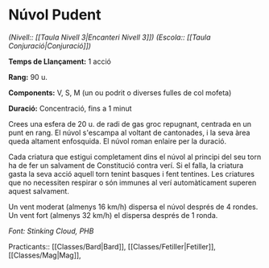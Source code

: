 # Núvol Pudent

*(Nivell:: [[Taula Nivell 3|Encanteri Nivell 3]]) (Escola:: [[Taula Conjuració|Conjuració]])*

**Temps de Llançament:** 1 acció

**Rang:** 90 u.

**Components:** V, S, M (un ou podrit o diverses fulles de col mofeta)

**Duració:** Concentració, fins a 1 minut

Crees una esfera de 20 u. de radi de gas groc repugnant, centrada en un punt en rang. El núvol s'escampa al voltant de cantonades, i la seva àrea queda altament enfosquida. El núvol roman enlaire per la duració.

Cada criatura que estigui completament dins el núvol al principi del seu torn ha de fer un salvament de Constitució contra verí. Si el falla, la criatura gasta la seva acció aquell torn tenint basques i fent tentines. Les criatures que no necessiten respirar o són immunes al verí automàticament superen aquest salvament.

Un vent moderat (almenys 16 km/h) dispersa el núvol després de 4 rondes. Un vent fort (almenys 32 km/h) el dispersa després de 1 ronda.


*Font: Stinking Cloud, PHB*



Practicants:: [[Classes/Bard|Bard]], [[Classes/Fetiller|Fetiller]], [[Classes/Mag|Mag]],